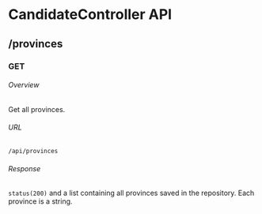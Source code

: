 # CandidateController API



## /provinces

### GET

###### Overview
Get all provinces.

###### URL
```
/api/provinces
```

###### Response
`status(200)` and a list containing all provinces saved in the repository.
Each province is a string.

